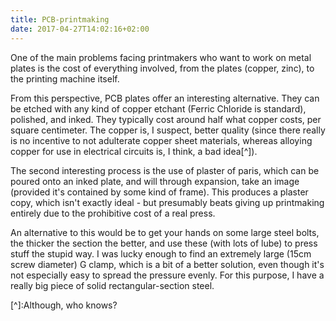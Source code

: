```yaml
---
title: PCB-printmaking
date: 2017-04-27T14:02:16+02:00
---
```

One of the main problems facing printmakers who want to work on metal plates is the cost of everything involved, from the plates (copper, zinc), to the printing machine itself. 
<!--more-->

From this perspective, PCB plates offer an interesting alternative. They can be etched with any kind of copper etchant (Ferric Chloride is standard), polished, and inked. They typically cost around half what copper costs, per square centimeter. The copper is, I suspect, better quality (since there really is no incentive to not adulterate copper sheet materials, whereas alloying copper for use in electrical circuits is, I think, a bad idea[^]). 

The second interesting process is the use of plaster of paris, which can be poured onto an inked plate, and will through expansion, take an image (provided it's contained by some kind of frame). This produces a plaster copy, which isn't exactly ideal - but presumably beats giving up printmaking entirely due to the prohibitive cost of a real press.

An alternative to this would be to get your hands on some large steel bolts, the thicker the section the better, and use these (with lots of lube) to press stuff the stupid way. I was lucky enough to find an extremely large (15cm screw diameter) G clamp, which is a bit of a better solution, even though it's not especially easy to spread the pressure evenly. For this purpose, I have a really big piece of solid rectangular-section steel.

[^]:Although, who knows? 
